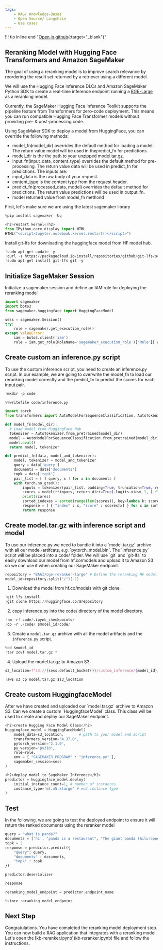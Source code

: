 ```yaml
---
tags:
    - RAG/ Knowledge-Bases
    - Open Source/ Langchain
    - Use cases
---
```


!!! tip inline end "[Open in github](https://github.com/aws-samples/amazon-bedrock-samples/tree/main/rag/knowledge-bases/features-examples/03-advanced-concepts/reranking/01_deploy-reranking-model-sm.ipynb){:target="_blank"}"

<h2>Reranking Model with Hugging Face Transformers and Amazon SageMaker</h2>
The goal of using a reranking model is to improve search relevance by reordering the result set returned by a retriever using a different model.

We will use the Hugging Face Inference DLCs and Amazon SageMaker Python SDK to create a real-time inference endpoint running a [BGE-Large](https://huggingface.co/BAAI/bge-reranker-large) as a reranking model. 

Currently, the SageMaker Hugging Face Inference Toolkit supports the pipeline feature from Transformers for zero-code deployment. This means you can run compatible Hugging Face Transformer models without providing pre- & post-processing code. 

Using SageMaker SDK to deploy a model from HuggingFace, you can override the following methods:

* model_fn(model_dir) overrides the default method for loading a model. The return value model will be used in thepredict_fn for predictions.
* model_dir is the the path to your unzipped model.tar.gz.
* input_fn(input_data, content_type) overrides the default method for pre-processing. The return value data will be used in predict_fn for predictions. The inputs are:
* input_data is the raw body of your request.
* content_type is the content type from the request header.
* predict_fn(processed_data, model) overrides the default method for predictions. The return value predictions will be used in output_fn.
* model returned value from model_fn methond

First, let's make sure we are using the latest sagemaker library


```python
%pip install sagemaker -Uq
```


```python
<h2>restart kernel</h2>
from IPython.core.display import HTML
HTML("<script>Jupyter.notebook.kernel.restart()</script>")
```

Install git-lfs for downloading the huggingface model from HF model hub.


```python
!sudo apt-get update -y 
!curl -s https://packagecloud.io/install/repositories/github/git-lfs/script.deb.sh | sudo bash
!sudo apt-get install git-lfs git -y
```

<h2>Initialize SageMaker Session</h2>
Initialize a sagemaker session and define an IAM role for deploying the reranking model


```python
import sagemaker
import boto3
from sagemaker.huggingface import HuggingFaceModel

sess = sagemaker.Session()
try:
	role = sagemaker.get_execution_role()
except ValueError:
	iam = boto3.client('iam')
	role = iam.get_role(RoleName='sagemaker_execution_role')['Role']['Arn']
```

<h2>Create custom an inference.py script</h2>
To use the custom inference script, you need to create an inference.py script. 
In our example, we are going to overwrite the model_fn to load our reranking model correctly and the predict_fn to predict the scores for each input pair.


```python
!mkdir -p code
```


```python
%%writefile code/inference.py

import torch
from transformers import AutoModelForSequenceClassification, AutoTokenizer

def model_fn(model_dir):
  # Load model from HuggingFace Hub
  tokenizer = AutoTokenizer.from_pretrained(model_dir)
  model = AutoModelForSequenceClassification.from_pretrained(model_dir)
  model.eval()
  return model, tokenizer

def predict_fn(data, model_and_tokenizer):
    model, tokenizer = model_and_tokenizer
    query = data['query']
    documents = data['documents']
    topk = data['topk']
    pair_list = [ [ query, x ] for x in documents ]
    with torch.no_grad():
        inputs = tokenizer(pair_list, padding=True, truncation=True, return_tensors='pt', max_length=512)
        scores = model(**inputs, return_dict=True).logits.view(-1, ).float()
        print(scores)
        sorted_indexes = sorted(range(len(scores)), key=lambda k: scores[k], reverse=True)[:topk]
        response = [ { "index" : x, "score" : scores[x] } for x in sorted_indexes ]
        return response
```

<h2>Create model.tar.gz with inference script and model</h2>
To use our inference.py we need to bundle it into a `model.tar.gz` archive with all our model-artifcats, e.g. `pytorch_model.bin`. The `inference.py` script will be placed into a code/ folder. We will use `git` and `git-lfs` to easily download our model from hf.co/models and upload it to Amazon S3 so we can use it when creating our SageMaker endpoint.


```python
repository = "BAAI/bge-reranker-large" # Define the reranking HF model ID
model_id=repository.split("/")[-1]
```

1. Download the model from hf.co/models with git clone.


```python
!git lfs install
!git clone https://huggingface.co/$repository
```

2. copy inference.py into the code/ directory of the model directory.


```python
!rm -rf code/.ipynb_checkpoints/
!cp -r ./code/ $model_id/code/
```

3. Create a `model.tar.gz` archive with all the model artifacts and the `inference.py` script.


```python
%cd $model_id
!tar zcvf model.tar.gz *
```

4. Upload the model.tar.gz to Amazon S3:


```python
s3_location=f"s3://{sess.default_bucket()}/custom_inference/{model_id}/model.tar.gz"
```


```python
!aws s3 cp model.tar.gz $s3_location
```

<h2>Create custom HuggingfaceModel</h2>
After we have created and uploaded our `model.tar.gz` archive to Amazon S3. Can we create a custom `HuggingfaceModel` class. This class will be used to create and deploy our SageMaker endpoint.


```python
<h2>create Hugging Face Model Class</h2>
huggingface_model = HuggingFaceModel(
    model_data=s3_location,       # path to your model and script
	transformers_version='4.37.0',
	pytorch_version='2.1.0',
	py_version='py310',
	role=role,
    env = { "SAGEMAKER_PROGRAM" : "inference.py" },
    sagemaker_session=sess
)

<h2>deploy model to SageMaker Inference</h2>
predictor = huggingface_model.deploy(
	initial_instance_count=1, # number of instances
	instance_type='ml.m5.xlarge' # ec2 instance type
)
```

<h2>Test </h2>
In the following, we are going to test the deployed endpoint to ensure it will return the ranked documents using the reranker model


```python
query = "what is panda?"
documents = ['hi', "panda is a restaurant", 'The giant panda (Ailuropoda melanoleuca), sometimes called a panda bear or simply panda, is a bear species endemic to China.']
topk = 2
response = predictor.predict({
	"query": query,
    "documents" : documents,
    "topk" : topk
})
```


```python
predictor.deserializer
```


```python
response
```


```python
reranking_model_endpoint = predictor.endpoint_name
```


```python
%store reranking_model_endpoint
```

<h2>Next Step</h2>
Congratulations. You have completed the reranking model deployment step. You can now build a RAG application that integrates with a reranking model. 
Let's open the [kb-reranker.ipynb](kb-reranker.ipynb) file and follow the instructions. 

